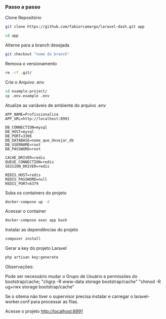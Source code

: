 ### Passo a passo
Clone Repositório 
```sh
git clone https://github.com/fabiorcamargo/laravel-dash.git app
```

```sh
cd app
```



Alterne para a branch desejada
```sh
git checkout "nome da branch"
```


Remova o versionamento
```sh
rm -rf .git/
```


Crie o Arquivo .env
```sh
cd example-project/
cp .env.example .env
```


Atualize as variáveis de ambiente do arquivo .env
```dosini
APP_NAME=Profissionaliza
APP_URL=http://localhost:8991

DB_CONNECTION=mysql
DB_HOST=mysql
DB_PORT=3306
DB_DATABASE=nome_que_desejar_db
DB_USERNAME=root
DB_PASSWORD=root

CACHE_DRIVER=redis
QUEUE_CONNECTION=redis
SESSION_DRIVER=redis

REDIS_HOST=redis
REDIS_PASSWORD=null
REDIS_PORT=6379
```


Suba os containers do projeto
```sh
docker-compose up -d
```


Acessar o container
```sh
docker-compose exec app bash
```


Instalar as dependências do projeto
```sh
composer install
```


Gerar a key do projeto Laravel
```sh
php artisan key:generate
```

Observações:

Pode ser necessário mudar o Grupo de Usuário e permissões do bootstrap/cache;
"chgrp -R www-data storage bootstrap/cache"
"chmod -R ug+rwx storage bootstrap/cache"

Se o sitema não tiver o supervisor precisa instalar e carregar o laravel-worker.conf para processar as filas.





Acesse o projeto
[http://localhost:8991](http://localhost:8991)
